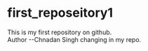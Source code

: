 # first_reposeitory1
This is my first repository on github.
<br>
Author --Chnadan Singh
changing in my repo.

